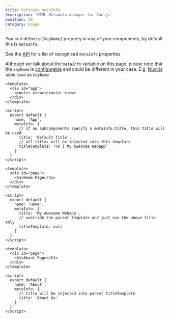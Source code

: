 ```yaml
---
title: Defining metaInfo
description: 'HTML Metadata manager for Vue.js'
position: 20
category: Usage
---
```


You can define a `[keyName]` property in any of your components, by default this is `metaInfo`.

See the [API](/api) for a list of recognised `metaInfo` properties


<alert type="info">

Although we talk about the `metaInfo` variable on this page, please note that the `keyName` is [configurable](/api#keyname) and could be different in your case. E.g. [Nuxt.js](https://nuxtjs.org/api/pages-head#the-head-method) uses `head` as `keyName`

</alert>

```html{}[App.vue]
<template>
  <div id="app">
    <router-view></router-view>
  </div>
</template>

<script>
  export default {
    name: 'App',
    metaInfo: {
      // if no subcomponents specify a metaInfo.title, this title will be used
      title: 'Default Title',
      // all titles will be injected into this template
      titleTemplate: '%s | My Awesome Webapp'
    }
  }
</script>
```

```html{}[Home.vue]
<template>
  <div id="page">
    <h1>Home Page</h1>
  </div>
</template>

<script>
  export default {
    name: 'Home',
    metaInfo: {
      title: 'My Awesome Webapp',
      // override the parent template and just use the above title only
      titleTemplate: null
    }
  }
</script>
```

```html{}[About.vue]
<template>
  <div id="page">
    <h1>About Page</h1>
  </div>
</template>

<script>
  export default {
    name: 'About',
    metaInfo: {
      // title will be injected into parent titleTemplate
      title: 'About Us'
    }
  }
</script>
```
